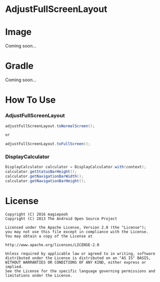 # AdjustFullScreenLayout

# Image
Coming soon...

# Gradle
Coming soon...

# How To Use

### AdjustFullScreenLayout
```java
adjustFullScreenLayout.toNormalScreen();

or 

adjustFullScreenLayout.toFullScreen();
```

###  DisplayCalculator

```java
DisplayCalculator calculator = DisplayCalculator.with(context);
calculator.getStatusBarHeight();
calculator.getNavigationBarWidth();
calculator.getNavigationBarHeight();
```

# License
```
Copyright (C) 2016 magiepooh
Copyright (C) 2013 The Android Open Source Project

Licensed under the Apache License, Version 2.0 (the "License");
you may not use this file except in compliance with the License.
You may obtain a copy of the License at

http://www.apache.org/licenses/LICENSE-2.0

Unless required by applicable law or agreed to in writing, software
distributed under the License is distributed on an "AS IS" BASIS,
WITHOUT WARRANTIES OR CONDITIONS OF ANY KIND, either express or implied.
See the License for the specific language governing permissions and
limitations under the License.
```
